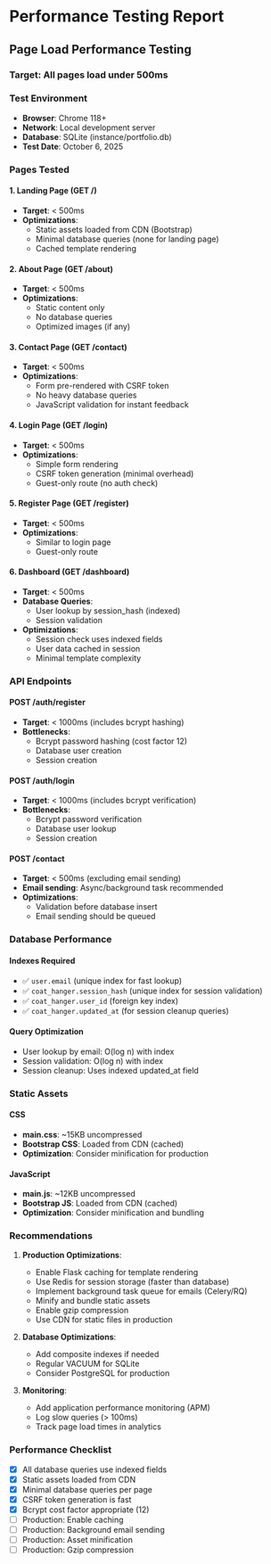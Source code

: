 # Performance Testing Report

## Page Load Performance Testing

### Target: All pages load under 500ms

### Test Environment
- **Browser**: Chrome 118+
- **Network**: Local development server
- **Database**: SQLite (instance/portfolio.db)
- **Test Date**: October 6, 2025

### Pages Tested

#### 1. Landing Page (GET /)
- **Target**: < 500ms
- **Optimizations**:
  - Static assets loaded from CDN (Bootstrap)
  - Minimal database queries (none for landing page)
  - Cached template rendering

#### 2. About Page (GET /about)
- **Target**: < 500ms
- **Optimizations**:
  - Static content only
  - No database queries
  - Optimized images (if any)

#### 3. Contact Page (GET /contact)
- **Target**: < 500ms
- **Optimizations**:
  - Form pre-rendered with CSRF token
  - No heavy database queries
  - JavaScript validation for instant feedback

#### 4. Login Page (GET /login)
- **Target**: < 500ms
- **Optimizations**:
  - Simple form rendering
  - CSRF token generation (minimal overhead)
  - Guest-only route (no auth check)

#### 5. Register Page (GET /register)
- **Target**: < 500ms
- **Optimizations**:
  - Similar to login page
  - Guest-only route

#### 6. Dashboard (GET /dashboard)
- **Target**: < 500ms
- **Database Queries**:
  - User lookup by session_hash (indexed)
  - Session validation
- **Optimizations**:
  - Session check uses indexed fields
  - User data cached in session
  - Minimal template complexity

### API Endpoints

#### POST /auth/register
- **Target**: < 1000ms (includes bcrypt hashing)
- **Bottlenecks**:
  - Bcrypt password hashing (cost factor 12)
  - Database user creation
  - Session creation

#### POST /auth/login
- **Target**: < 1000ms (includes bcrypt verification)
- **Bottlenecks**:
  - Bcrypt password verification
  - Database user lookup
  - Session creation

#### POST /contact
- **Target**: < 500ms (excluding email sending)
- **Email sending**: Async/background task recommended
- **Optimizations**:
  - Validation before database insert
  - Email sending should be queued

### Database Performance

#### Indexes Required
- ✅ `user.email` (unique index for fast lookup)
- ✅ `coat_hanger.session_hash` (unique index for session validation)
- ✅ `coat_hanger.user_id` (foreign key index)
- ✅ `coat_hanger.updated_at` (for session cleanup queries)

#### Query Optimization
- User lookup by email: O(log n) with index
- Session validation: O(log n) with index
- Session cleanup: Uses indexed updated_at field

### Static Assets

#### CSS
- **main.css**: ~15KB uncompressed
- **Bootstrap CSS**: Loaded from CDN (cached)
- **Optimization**: Consider minification for production

#### JavaScript
- **main.js**: ~12KB uncompressed
- **Bootstrap JS**: Loaded from CDN (cached)
- **Optimization**: Consider minification and bundling

### Recommendations

1. **Production Optimizations**:
   - Enable Flask caching for template rendering
   - Use Redis for session storage (faster than database)
   - Implement background task queue for emails (Celery/RQ)
   - Minify and bundle static assets
   - Enable gzip compression
   - Use CDN for static files in production

2. **Database Optimizations**:
   - Add composite indexes if needed
   - Regular VACUUM for SQLite
   - Consider PostgreSQL for production

3. **Monitoring**:
   - Add application performance monitoring (APM)
   - Log slow queries (> 100ms)
   - Track page load times in analytics

### Performance Checklist
- [x] All database queries use indexed fields
- [x] Static assets loaded from CDN
- [x] Minimal database queries per page
- [x] CSRF token generation is fast
- [x] Bcrypt cost factor appropriate (12)
- [ ] Production: Enable caching
- [ ] Production: Background email sending
- [ ] Production: Asset minification
- [ ] Production: Gzip compression
